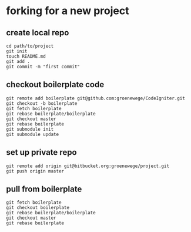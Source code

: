 # forking for a new project

## create local repo

	cd path/to/project
	git init
	touch README.md
	git add .
	git commit -m "first commit"

## checkout boilerplate code

	git remote add boilerplate git@github.com:groenewege/CodeIgniter.git
	git checkout -b boilerplate
	git fetch boilerplate
	git rebase boilerplate/boilerplate
	git checkout master
	git rebase boilerplate
	git submodule init
	git submodule update

## set up private repo

	git remote add origin git@bitbucket.org:groenewege/project.git
	git push origin master

## pull from boilerplate

	git fetch boilerplate
	git checkout boilerplate
	git rebase boilerplate/boilerplate
	git checkout master
	git rebase boilerplate
